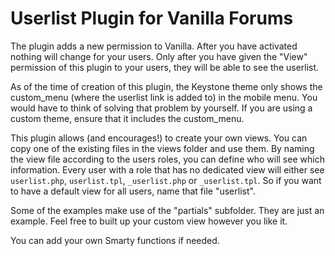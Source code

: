 # Userlist Plugin for Vanilla Forums

The plugin adds a new permission to Vanilla. After you have activated nothing will change for your users. Only after you have given the "View" permission of this plugin to your users, they will be able to see the userlist.

As of the time of creation of this plugin, the Keystone theme only shows the custom_menu (where the userlist link is added to) in the mobile menu. You would have to think of solving that problem by yourself. If you are using a custom theme, ensure that it includes the custom_menu.

This plugin allows (and encourages!) to create your own views. You can copy one of the existing files in the views folder and use them. By naming the view file according to the users roles, you can define who will see which information. Every user with a role that has no dedicated view will either see `userlist.php`, `userlist.tpl`, `_userlist.php` or `_userlist.tpl`. So if you want to have a default view for all users, name that file "userlist".

Some of the examples make use of the "partials" subfolder. They are just an example. Feel free to built up your custom view however you like it.

You can add your own Smarty functions if needed. 